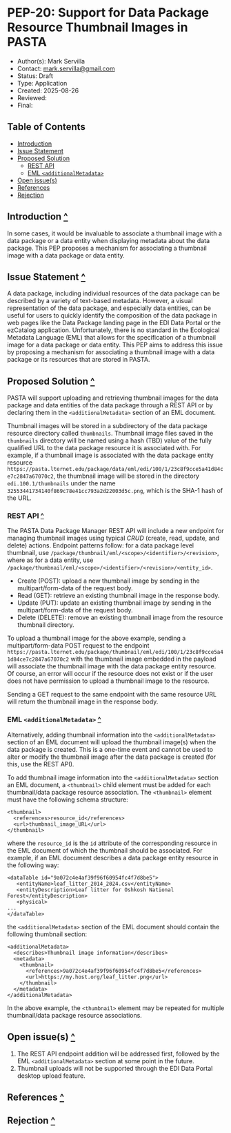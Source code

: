 # PEP-20: Support for Data Package Resource Thumbnail Images in PASTA <a id="top"></a>

- Author(s): Mark Servilla
- Contact: mark.servilla@gmail.com
- Status: Draft
- Type: Application
- Created: 2025-08-26
- Reviewed:
- Final:

## Table of Contents
* [Introduction](#introduction)
* [Issue Statement](#issue-statement)
* [Proposed Solution](#proposed-solution)
    * [REST API](#rest-api)
    * [EML `<additionalMetadata>`](#eml)
* [Open issue(s)](#open-issues)
* [References](#references)
* [Rejection](#rejection)
<!-- TOC -->

## Introduction <a id="introduction"></a> [^](#top)

In some cases, it would be invaluable to associate a thumbnail image with a 
data package or a data entity when displaying metadata about the data package. This PEP proposes a mechanism for associating a thumbnail image 
with a data package or data entity.

## Issue Statement <a id="issue-statement"></a> [^](#top)

A data package, including individual resources of the data package can be described by a variety of text-based metadata. However, a visual representation of the data package, and especially data entities, can be useful for users to quickly identify the composition of the data package in web pages like the Data Package landing page in the EDI Data Portal or the ezCatalog application. Unfortunately, there is no standard in the Ecological Metadata Language (EML) that allows for the specification of a thumbnail image for a data package or data entity. This PEP aims to address this issue by proposing a mechanism for associating a thumbnail image with a data package or its resources that are stored in PASTA.

## Proposed Solution <a id="proposed-solution"></a> [^](#top)

PASTA will support uploading and retrieving thumbnail images for the data package and data entities of the data package through a REST API or by declaring them in the `<additionalMetadata>` section of an EML document.

Thumbnail images will be stored in a subdirectory of the data package resource directory called `thumbnails`. Thumbnail image files saved in the `thumbnails` directory will be named using a hash (TBD) value of the fully qualified URL to the data package resource it is associated with. For example, if a thumbnail image is associated with the data package entity resource `https://pasta.lternet.edu/package/data/eml/edi/100/1/23c8f9cce5a41d84ce7c2847a67070c2`, the thumbnail image will be stored in the directory `edi.100.1/thumbnails` under the name `32553441734140f869c78e41cc793a2d22003d5c.png`, which is the SHA-1 hash of the URL.

### REST API <a id="rest-api"></a> [^](#top)

The PASTA Data Package Manager REST API will include a new endpoint for managing thumbnail images using typical *CRUD* (create, read, update, and delete) actions. Endpoint patterns follow: for a data package level thumbnail, use  `/package/thumbnail/eml/<scope>/<identifier>/<revision>`, where as for a data entity, use `/package/thumbnail/eml/<scope>/<identifier>/<revision>/<entity_id>`.

- Create (POST): upload a new thumbnail image by sending in the multipart/form-data of the request body.
- Read (GET): retrieve an existing thumbnail image in the response body.
- Update (PUT): update an existing thumbnail image by sending in the multipart/form-data of the request body.
- Delete (DELETE): remove an existing thumbnail image from the resource thumbnail directory.

To upload a thumbnail image for the above example, sending a multipart/form-data POST request to the endpoint `https://pasta.lternet.edu/package/thumbnail/eml/edi/100/1/23c8f9cce5a41d84ce7c2847a67070c2` with the thumbnail image embedded in the payload will associate the thumbnail image with the data package entity resource. Of course, an error will occur if the resource does not exist or if the user does not have permission to upload a thumbnail image to the resource.

Sending a GET request to the same endpoint with the same resource URL will return the thumbnail image in the response body.

### EML `<additionalMetadata>` <a id="eml"></a> [^](#top)

Alternatively, adding thumbnail information into the `<additionalMetadata>` section of an EML document will upload the thumbnail image(s) when the data package is created. This is a one-time event and cannot be used to alter or modify the thumbnail image after the data package is created (for this, use the REST API).

To add thumbnail image information into the `<additionalMetadata>` section an EML document, a `<thumbnail>` child element must be added for each thumbnail/data package resource association. The `<thumbnail>` element must have the following schema structure:

```
<thumbnail>
  <references>resource_id</references>
  <url>thumbnail_image_URL</url>
</thumbnail>
```

where the `resource_id` is the `id` attribute of the corresponding resource in the EML document of which the thumbnail should be associated. For example, if an EML document describes a data package entity resource in the following way:

```aiignore
<dataTable id="9a072c4e4af39f96f60954fc4f7d8be5">
   <entityName>leaf_litter_2014_2024.csv</entityName>
   <entityDescription>Leaf litter for Oshkosh National Forest</entityDescription>
   <physical>
...
</dataTable>
```

the `<additionalMetadata>` section of the EML document should contain the following thumbnail section:

```aiignore
<additionalMetadata>
  <describes>Thumbnail image information</describes>
  <metadata>
    <thumbnail>
      <references>9a072c4e4af39f96f60954fc4f7d8be5</references>
      <url>https://my.host.org/leaf_litter.png</url>
    </thumbnail>
  </metadata>
</additionalMetadata>
```
In the above example, the `<thumbnail>` element may be repeated for multiple thumbnail/data package resource associations.

## Open issue(s) <a id="open-issues"></a> [^](#top)

1. The REST API endpoint addition will be addressed first, followed by the EML `<additionalMetadata>` section at some point in the future.
2. Thumbnail uploads will not be supported through the EDI Data Portal desktop upload feature.

## References <a id="references"></a> [^](#top)

## Rejection <a id="rejection"></a> [^](#top)
